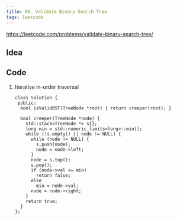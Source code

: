 ```yaml
---
title: 98. Validate Binary Search Tree
tags: leetcode
---
```


https://leetcode.com/problems/validate-binary-search-tree/

## Idea

## Code

1. Iterative in-order traversal

    ```cpp=
    class Solution {
     public:
      bool isValidBST(TreeNode *root) { return creeper(root); }

      bool creeper(TreeNode *node) {
        std::stack<TreeNode *> s{};
        long min = std::numeric_limits<long>::min();
        while (!s.empty() || node != NULL) {
          while (node != NULL) {
            s.push(node);
            node = node->left;
          }
          node = s.top();
          s.pop();
          if (node->val <= min)
            return false;
          else
            min = node->val;
          node = node->right;
        }
        return true;
      }
    };
    ```